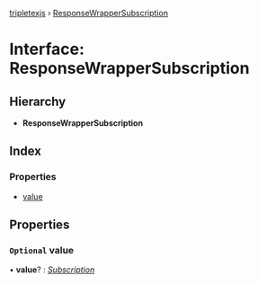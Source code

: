 [tripletexjs](../README.md) › [ResponseWrapperSubscription](responsewrappersubscription.md)

# Interface: ResponseWrapperSubscription

## Hierarchy

* **ResponseWrapperSubscription**

## Index

### Properties

* [value](responsewrappersubscription.md#optional-value)

## Properties

### `Optional` value

• **value**? : *[Subscription](../modules/subscription.md)*
